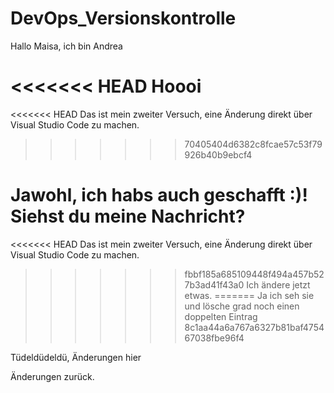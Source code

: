 # DevOps_Versionskontrolle

Hallo Maisa, ich bin Andrea

<<<<<<< HEAD
Hoooi
=======
<<<<<<< HEAD
Das ist mein zweiter Versuch, eine Änderung direkt über Visual Studio Code zu machen.
>>>>>>> 70405404d6382c8fcae57c53f79926b40b9ebcf4


Jawohl, ich habs auch geschafft :)!
Siehst du meine Nachricht? 
=======
<<<<<<< HEAD
Das ist mein zweiter Versuch, eine Änderung direkt über Visual Studio Code zu machen.
>>>>>>> fbbf185a685109448f494a457b527b3ad41f43a0
Ich ändere jetzt etwas.
=======
Ja ich seh sie und lösche grad noch einen doppelten Eintrag
>>>>>>> 8c1aa44a6a767a6327b81baf475467038fbe96f4

Tüdeldüdeldü, Änderungen hier

Änderungen zurück. 

